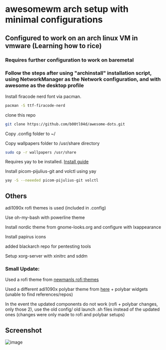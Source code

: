 # awesomewm arch setup with minimal configurations   

## Configured to work on an arch linux VM in vmware (Learning how to rice)  

### Requires further configuration to work on baremetal  

### Follow the steps after using "archinstall" installation script, using NetworkManager as the Network configuration, and with awesome as the desktop profile  

Install firacode nerd font via pacman.
```bash
pacman -S ttf-firacode-nerd
```  

clone this repo
```bash
git clone https://github.com/b00tl04d/awesome-dots.git
```  

Copy .config folder to ~/   

Copy wallpapers folder to /usr/share directory
```bash
sudo cp -r wallpapers /usr/share
```

Requires yay to be installed. [Install guide](https://github.com/Jguer/yay#installation)  
  
Install picom-pijulius-git and volctl using yay
```bash
yay -S --neeeded picom-pijulius-git volctl
```

## Others  
adi1090x rofi themes is used (included in .config)  

Use oh-my-bash with powerline theme  

Install nordic theme from gnome-looks.org and configure with lxappearance  

Install papirus icons  

added blackarch repo for pentesting tools  

Setup xorg-server with xinitrc and sddm  


### Small Update:  

Used a rofi theme from [newmanls rofi themes](https://github.com/newmanls/rofi-themes-collection)  

Used a different adi1090x polybar theme from [here](https://github.com/adi1090x/polybar-themes) + polybar widgets (unable to find references/repos)  

In the event the updated components do not work (rofi + polybar changes, only those 2), use the old config/ old launch .sh files instead of the updated ones (changes were only made to rofi and polybar setups)  

## Screenshot  
![image](https://github.com/b00tl04d/awesome-dots/assets/108401257/ce6702bc-2bda-4dd7-83da-727a077189f7)

